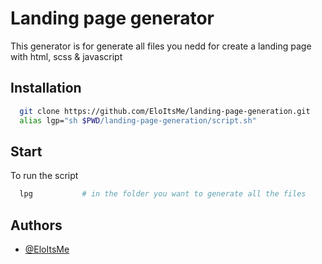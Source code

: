 # Landing page generator

This generator is for generate all files you nedd for create a landing page with html, scss & javascript


## Installation

```bash
  git clone https://github.com/EloItsMe/landing-page-generation.git
  alias lgp="sh $PWD/landing-page-generation/script.sh"
```

## Start

To run the script

```bash
  lpg           # in the folder you want to generate all the files
```


## Authors

- [@EloItsMe](https://www.github.com/eloitsme)
